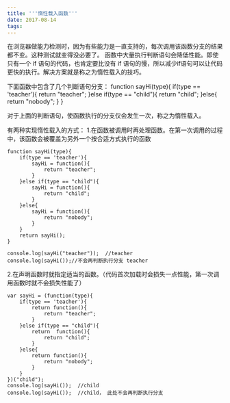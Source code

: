 ```yaml
---
title: '''惰性载入函数'''
date: 2017-08-14
tags:
---
```


在浏览器做能力检测时，因为有些能力是一直支持的，每次调用该函数分支的结果都不变。这种测试就变得没必要了。
函数中大量执行判断语句会降低性能。即使只有一个 if 语句的代码，也肯定要比没有 if 语句的慢，所以减少if语句可以让代码更快的执行。解决方案就是称之为惰性载入的技巧。

下面函数中包含了几个判断语句分支：
    function sayHi(type){
        if(type == 'teacher'){
            return "teacher";
        }else if(type == "child"){
            return "child";
        }else{
            return "nobody";
        }
    }

对于上面的判断语句，使函数执行的分支仅会发生一次，称之为惰性载入。

有两种实现惰性载入的方式：
1.在函数被调用时再处理函数。在第一次调用的过程中，该函数会被覆盖为另外一个按合适方式执行的函数

    function sayHi(type){
        if(type == 'teacher'){
            sayHi = function(){
                return "teacher";
            }
        }else if(type == "child"){
            sayHi = function(){
                return "child";
            }
        }else{
            sayHi = function(){
                return "nobody";
            }
        }
        return sayHi();
    }

    console.log(sayHi("teacher"));  //teacher
    console.log(sayHi());//不会再判断执行分支 teacher

2.在声明函数时就指定适当的函数。（代码首次加载时会损失一点性能，第一次调用函数时就不会损失性能了）

    var sayHi = (function(type){
        if(type == 'teacher'){
            return function(){
                return "teacher";
            }
        }else if(type == "child"){
            return  function(){
                return "child";
            }
        }else{
            return function(){
                return "nobody";
            }
        }
    })("child");
    console.log(sayHi());  //child
    console.log(sayHi());  //child， 此处不会再判断执行分支


